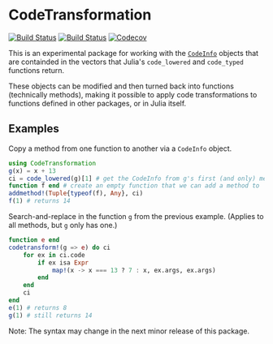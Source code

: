 # CodeTransformation

[![Build Status](https://travis-ci.com/perrutquist/CodeTransformation.jl.svg?branch=master)](https://travis-ci.com/perrutquist/CodeTransformation.jl)
[![Build Status](https://ci.appveyor.com/api/projects/status/github/perrutquist/CodeTransformation.jl?svg=true)](https://ci.appveyor.com/project/perrutquist/CodeTransformation-jl)
[![Codecov](https://codecov.io/gh/perrutquist/CodeTransformation.jl/branch/master/graph/badge.svg)](https://codecov.io/gh/perrutquist/CodeTransformation.jl)

This is an experimental package for working with the [`CodeInfo`](https://pkg.julialang.org/docs/julia/THl1k/1.1.1/devdocs/ast.html#CodeInfo-1)
objects that are containded in the vectors that Julia's `code_lowered` and `code_typed` functions return.

These objects can be modified and then turned back into functions (technically methods),
making it possible to apply code transformations to functions defined in other packages,
or in Julia itself.

## Examples

Copy a method from one function to another via a `CodeInfo` object.
```julia
using CodeTransformation
g(x) = x + 13
ci = code_lowered(g)[1] # get the CodeInfo from g's first (and only) method
function f end # create an empty function that we can add a method to
addmethod!(Tuple{typeof(f), Any}, ci)
f(1) # returns 14
```

Search-and-replace in the function `g` from the previous example. (Applies to all
methods, but `g` only has one.)
```julia
function e end
codetransform!(g => e) do ci
    for ex in ci.code
        if ex isa Expr
            map!(x -> x === 13 ? 7 : x, ex.args, ex.args)
        end
    end
    ci
end
e(1) # returns 8
g(1) # still returns 14
```

Note: The syntax may change in the next minor release of this package.
